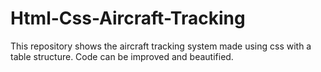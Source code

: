 # Html-Css-Aircraft-Tracking
This repository shows the aircraft tracking system made using css with a table structure.
Code can be improved and beautified.
